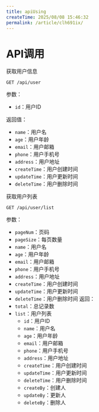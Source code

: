 ```yaml
---
title: apiUsing
createTime: 2025/08/08 15:46:32
permalink: /article/clh691ix/
---
```

# API调用

获取用户信息
```
GET /api/user
```
参数：
- `id`：用户ID

返回值：
- `name`：用户名
- `age`：用户年龄
- `email`：用户邮箱 
- `phone`：用户手机号
- `address`：用户地址
- `createTime`：用户创建时间
- `updateTime`：用户更新时间
- `deleteTime`：用户删除时间

获取用户列表
```
GET /api/user/list
```
参数：
- `pageNum`：页码
- `pageSize`：每页数量
- `name`：用户名
- `age`：用户年龄
- `email`：用户邮箱
- `phone`：用户手机号
- `address`：用户地址
- `createTime`：用户创建时间
- `updateTime`：用户更新时间
- `deleteTime`：用户删除时间
返回：
- `total`：总记录数
- `list`：用户列表
    - `id`：用户ID
    - `name`：用户名
    - `age`：用户年龄
    - `email`：用户邮箱
    - `phone`：用户手机号
    - `address`：用户地址
    - `createTime`：用户创建时间
    - `updateTime`：用户更新时间
    - `deleteTime`：用户删除时间
    - `createBy`：创建人
    - `updateBy`：更新人
    - `deleteBy`：删除人







